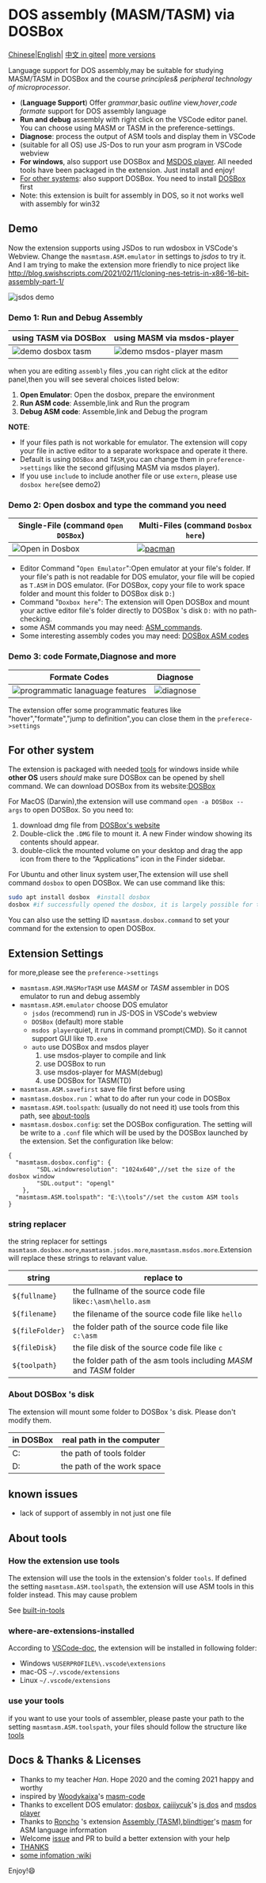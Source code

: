 # DOS assembly (MASM/TASM) via DOSBox

[Chinese](README.zh.md)|[English](README.md)|
[中文 in gitee](https://gitee.com/dosasm/masm-tasm/)|
[more versions](https://github.com/xsro/masm-tasm/releases)

Language support for DOS assembly,may be suitable for studying MASM/TASM in DOSBox and the course *principles& peripheral technology of microprocessor*.

- (**Language Support**) Offer *grammar*,basic *outline* view,*hover*,*code formate* support for DOS assembly language
- **Run and debug** assembly with right click on the VSCode editor panel. You can choose using MASM or TASM in the preference-settings.
- **Diagnose**: process the output of ASM tools and display them in VSCode
- (suitable for all OS) use JS-Dos to run your asm program in VSCode webview
- **For windows**, also support use DOSBox and [MSDOS player](http://takeda-toshiya.my.coocan.jp/msdos). All needed tools have been packaged in the extension. Just install and enjoy!
- [For other systems](#for-other-system): also support DOSBox. You need to install [DOSBox](https://www.dosbox.com) first
- Note: this extension is built for assembly in DOS, so it not works well with assembly for win32

## Demo

Now the extension supports using JSDos to run wdosbox in VSCode's Webview. Change the `masmtasm.ASM.emulator` in settings to *jsdos* to try it. And I am trying to make the extension more friendly to nice project like <http://blog.swishscripts.com/2021/02/11/cloning-nes-tetris-in-x86-16-bit-assembly-part-1/>

![jsdos demo](pics/demo_jsdos.gif)

### Demo 1: Run and Debug Assembly

| using TASM via DOSBox                          | using MASM via msdos-player                         |
| ---------------------------------------------- | --------------------------------------------------- |
| ![demo dosbox tasm](pics/demo_dosbox_tasm.gif) | ![demo msdos-player masm](pics/demo_msdos_masm.gif) |

when you are editing `assembly` files ,you can right click at the editor panel,then you will see several choices listed below:

1. **Open Emulator**: Open the dosbox, prepare the environment
2. **Run ASM code**: Assemble,link and Run the program
3. **Debug ASM code**: Assemble,link and Debug the program

**NOTE**:

- If your files path is not workable for emulator. The extension will copy your file in active editor to a separate workspace and operate it there.
- Default is using `DOSBox` and `TASM`,you can change them in `preference->settings` like the second gif(using MASM via msdos player).
- If you use `include` to include another file or use `extern`, please use `dosbox here`(see demo2)

### Demo 2: Open dosbox and type the command you need

| Single-File (command `Open DOSBox`)    | Multi-Files (command `Dosbox here`)                                              |
| -------------------------------------- | -------------------------------------------------------------------------------- |
| ![Open in Dosbox](pics/opendosbox.gif) | [![pacman](pics/demo_pacman.gif)](https://github.com/dpisdaniel/assembly-pacman) |

- Editor Command "`Open Emulator`":Open emulator at your file's folder. If your file's path is not readable for DOS emulator, your file will be copied as `T.ASM` in DOS emulator. (For DOSBox, copy your file to work space folder and mount this folder to DOSBox disk `D:`)
- Command "`Doxbox here`": The extension will Open DOSBox and mount your active editor file's folder directly to DOSBox 's disk `D:` with no path-checking.
- some ASM commands you may need: [ASM_commands](https://github.com/xsro/masm-tasm/wiki/ASM_commands).
- Some interesting assembly codes you may need: [DOSBox ASM codes](https://github.com/xsro/masm-tasm/wiki/dosbox)

### Demo 3: code Formate,Diagnose and more

| Formate Codes                                               | Diagnose                                 |
| ----------------------------------------------------------- | ---------------------------------------- |
| ![programmatic lanaguage features](pics/demo_PLFeature.gif) | ![diagnose](pics/demo_diagnose_tasm.gif) |

The extension offer some programmatic features like "hover","formate","jump to definition",you can close them in the `preferece->settings`

## For other system

The extension is packaged with needed [tools](doc/Toolspath.md) for windows inside while **other OS** users *should* make sure DOSBox can be opened by shell command. We can download DOSBox from its website:[DOSBox](https://www.dosbox.com)

For MacOS (Darwin),the extension will use command `open -a DOSBox --args` to open DOSBox. So you need to:

1. download dmg file from [DOSBox's website](https://www.dosbox.com)
2. Double-click the `.DMG` file to mount it. A new Finder window showing its contents should appear.
3. double-click the mounted volume on your desktop and drag the app icon from there to the “Applications” icon in the Finder sidebar.

For Ubuntu and other linux system user,The extension will use shell command `dosbox` to open DOSBox. We can use command like this:

```sh
sudo apt install dosbox  #install dosbox
dosbox #if successfully opened the dosbox, it is largely possible for the extension to use dosbox
```

You can also use the setting ID `masmtasm.dosbox.command` to set your command for the extension to open DOSBox.

## Extension Settings

for more,please see the `preference->settings`

- `masmtasm.ASM.MASMorTASM` use *MASM* or *TASM* assembler in DOS emulator to run and debug assembly
- `masmtasm.ASM.emulator` choose DOS emulator
  - `jsdos` (recommend) run in JS-DOS in VSCode's webview
  - `DOSBox` (default) more stable
  - `msdos player`quiet, it runs in command prompt(CMD).  So it cannot support GUI like `TD.exe`
  - `auto` use DOSBox and msdos player
    1. use msdos-player to compile and link
    2. use DOSBox to run
    3. use msdos-player for MASM(debug)
    4. use DOSBox for TASM(TD)
- `masmtasm.ASM.savefirst`  save file first before using
- `masmtasm.dosbox.run`：what to do after run your code in DOSBox
- `masmtasm.ASM.toolspath`: (usually do not need it) use tools from this path, see [about-tools](#about-tools)
- `masmtasm.dosbox.config`: set the DOSBox configuration. The setting will be write to a `.conf` file which will be used by the DOSBox launched by the extension. Set the configuration like below:

```jsonc
{
  "masmtasm.dosbox.config": {
        "SDL.windowresolution": "1024x640",//set the size of the dosbox window
        "SDL.output": "opengl"
    },
  "masmtasm.ASM.toolspath": "E:\\tools"//set the custom ASM tools
}
```

### string replacer

the string replacer for settings `masmtasm.dosbox.more`,`masmtasm.jsdos.more`,`masmtasm.msdos.more`.Extension will replace these strings to relavant value.

| string          | replace to                                                          |
| --------------- | ------------------------------------------------------------------- |
| `${fullname}`   | the fullname of the source code file like`c:\asm\hello.asm`         |
| `${filename}`   | the filename of the source code file like `hello`                   |
| `${fileFolder}` | the folder path of the source code file like `c:\asm`               |
| `${fileDisk}`   | the file disk of the source code file like `c`                      |
| `${toolpath}`   | the folder path of the asm tools including *MASM* and *TASM* folder |

### About DOSBox 's disk

The extension will mount some folder to DOSBox 's disk. Please don't modify them.

| in DOSBox | real path in the computer  |
| --------- | -------------------------- |
| C:        | the path of tools folder   |
| D:        | the path of the work space |

## known issues

- lack of support of assembly in not just one file

## About tools

### How the extension use tools

The extension will use the tools in the extension's folder `tools`. If defined the setting `masmtasm.ASM.toolspath`, the extension will use ASM tools in this folder instead. This may cause problem

See [built-in-tools](tools/README.md)

### where-are-extensions-installed

According to [VSCode-doc](https://code.visualstudio.com/docs/editor/extension-gallery#_where-are-extensions-installed), the extension will be installed in following folder:

- Windows `%USERPROFILE%\.vscode\extensions`
- mac-OS `~/.vscode/extensions`
- Linux `~/.vscode/extensions`

### use your tools

if you want to use your tools of assembler, please paste your path to the setting `masmtasm.ASM.toolspath`, your files should follow the structure like [tools](tools/)

## Docs & Thanks & Licenses

- Thanks to my teacher *Han*. Hope 2020 and the coming 2021 happy and worthy
- inspired by [Woodykaixa](https://github.com/Woodykaixa)'s [masm-code](https://github.com/Woodykaixa/masm-code)
- Thanks to excellent DOS emulator: [dosbox](https://www.dosbox.com), [caiiiycuk](https://github.com/caiiiycuk)'s [js dos](https://js-dos.com/) and [msdos player](http://takeda-toshiya.my.coocan.jp/msdos)
- Thanks to [Roncho](https://marketplace.visualstudio.com/publishers/Roncho) 's extension [Assembly (TASM)](https://marketplace.visualstudio.com/items?itemName=Roncho.assembly-8086),[blindtiger](https://github.com/9176324)'s [masm](https://github.com/9176324/bltg-team.masm) for ASM language information
- Welcome [issue](https://github.com/xsro/masm-tasm/issues) and PR to build a better extension with your help
- [THANKS](doc/Thanks.md)
- [some infomation :wiki](https://github.com/xsro/masm-tasm/wiki)

Enjoy!:smile:
